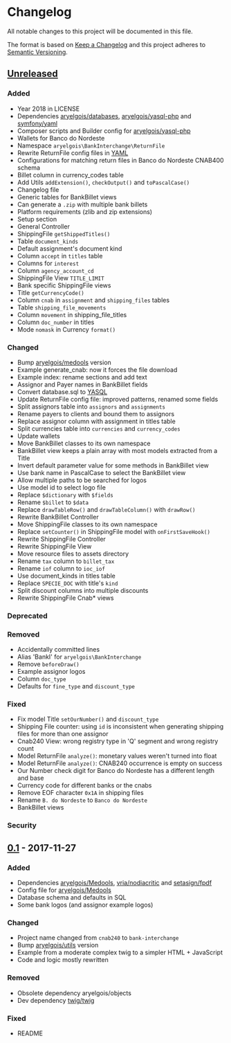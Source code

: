 # Changelog

All notable changes to this project will be documented in this file.

The format is based on [Keep a Changelog](http://keepachangelog.com/en/1.0.0/)
and this project adheres to [Semantic Versioning](http://semver.org/spec/v2.0.0.html).


## [Unreleased]

### Added
- Year 2018 in LICENSE
- Dependencies [aryelgois/databases], [aryelgois/yasql-php] and [symfony/yaml]
- Composer scripts and Builder config for [aryelgois/yasql-php]
- Wallets for Banco do Nordeste
- Namespace `aryelgois\BankInterchange\ReturnFile`
- Rewrite ReturnFile config files in [YAML]
- Configurations for matching return files in Banco do Nordeste CNAB400 schema
- Billet column in currency_codes table
- Add Utils `addExtension()`, `checkOutput()` and `toPascalCase()`
- Changelog file
- Generic tables for BankBillet views
- Can generate a `.zip` with multiple bank billets
- Platform requirements (zlib and zip extensions)
- Setup section
- General Controller
- ShippingFile `getShippedTitles()`
- Table `document_kinds`
- Default assignment's document kind
- Column `accept` in `titles` table
- Columns for `interest`
- Column `agency_account_cd`
- ShippingFile View `TITLE_LIMIT`
- Bank specific ShippingFile views
- Title `getCurrencyCode()`
- Column `cnab` in `assignment` and `shipping_files` tables
- Table `shipping_file_movements`
- Column `movement` in shipping_file_titles
- Column `doc_number` in titles
- Mode `nomask` in Currency `format()`

### Changed
- Bump [aryelgois/medools] version
- Example generate_cnab: now it forces the file download
- Example index: rename sections and add text
- Assignor and Payer names in BankBillet fields
- Convert database.sql to [YASQL][aryelgois/yasql]
- Update ReturnFile config file: improved patterns, renamed some fields
- Split assignors table into `assignors` and `assignments`
- Rename payers to clients and bound them to assignors
- Replace assignor column with assignment in titles table
- Split currencies table into `currencies` and `currency_codes`
- Update wallets
- Move BankBillet classes to its own namespace
- BankBillet view keeps a plain array with most models extracted from a Title
- Invert default parameter value for some methods in BankBillet view
- Use bank name in PascalCase to select the BankBillet view
- Allow multiple paths to be searched for logos
- Use model id to select logo file
- Replace `$dictionary` with `$fields`
- Rename `$billet` to `$data`
- Replace `drawTableRow()` and `drawTableColumn()` with `drawRow()`
- Rewrite BankBillet Controller
- Move ShippingFile classes to its own namespace
- Replace `setCounter()` in ShippingFile model with `onFirstSaveHook()`
- Rewrite ShippingFile Controller
- Rewrite ShippingFile View
- Move resource files to assets directory
- Rename `tax` column to `billet_tax`
- Rename `iof` column to `ioc_iof`
- Use document_kinds in titles table
- Replace `SPECIE_DOC` with title's `kind`
- Split discount columns into multiple discounts
- Rewrite ShippingFile Cnab* views

### Deprecated

### Removed
- Accidentally committed lines
- Alias 'BankI' for `aryelgois\BankInterchange`
- Remove `beforeDraw()`
- Example assignor logos
- Column `doc_type`
- Defaults for `fine_type` and `discount_type`

### Fixed
- Fix model Title `setOurNumber()` and `discount_type`
- Shipping File counter: using `id` is inconsistent when generating shipping
  files for more than one assignor
- Cnab240 View: wrong registry type in 'Q' segment and wrong registry count
- Model ReturnFile `analyze()`: monetary values weren't turned into float
- Model ReturnFile `analyze()`: CNAB240 occurrence is empty on success
- Our Number check digit for Banco do Nordeste has a different length and base
- Currency code for different banks or the cnabs
- Remove EOF character `0x1A` in shipping files
- Rename `B. do Nordeste` to `Banco do Nordeste`
- BankBillet views

### Security


## [0.1] - 2017-11-27

### Added
- Dependencies [aryelgois/Medools], [vria/nodiacritic] and [setasign/fpdf]
- Config file for [aryelgois/Medools]
- Database schema and defaults in SQL
- Some bank logos (and assignor example logos)

### Changed
- Project name changed from `cnab240` to `bank-interchange`
- Bump [aryelgois/utils] version
- Example from a moderate complex twig to a simpler HTML + JavaScript
- Code and logic mostly rewritten

### Removed
- Obsolete dependency aryelgois/objects
- Dev dependency [twig/twig]

### Fixed
- README


[Unreleased]: https://github.com/aryelgois/bank-interchange/compare/v0.1...v0.x
[0.1]: https://github.com/aryelgois/bank-interchange/compare/288be2a584bca48feab56f750fe8c51804f0e7ab...v0.1

[aryelgois/databases]: https://github.com/aryelgois/databases
[aryelgois/Medools]: https://github.com/aryelgois/Medools
[aryelgois/utils]: https://github.com/aryelgois/utils
[aryelgois/yasql]: https://github.com/aryelgois/yasql
[aryelgois/yasql-php]: https://github.com/aryelgois/yasql-php
[setasign/fpdf]: https://github.com/setasign/fpdf
[symfony/yaml]: https://github.com/symfony/yaml
[twig/twig]: https://github.com/twig/twig
[vria/nodiacritic]: https://github.com/vria/nodiacritic

[YAML]: http://yaml.org/
